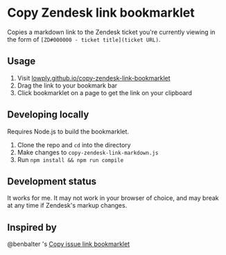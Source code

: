 # Copy Zendesk link bookmarklet

Copies a markdown link to the Zendesk ticket you're currently viewing in the form of `[ZD#000000 - ticket title](ticket URL)`.

## Usage

1. Visit [lowply.github.io/copy-zendesk-link-bookmarklet](https://lowply.github.io/copy-zendesk-link-bookmarklet/)
1. Drag the link to your bookmark bar
1. Click bookmarklet on a page to get the link on your clipboard

## Developing locally

Requires Node.js to build the bookmarklet.

1. Clone the repo and `cd` into the directory
1. Make changes to `copy-zendesk-link-markdown.js`
1. Run `npm install && npm run compile`

## Development status

It works for me. It may not work in your browser of choice, and may break at any time if Zendesk's markup changes.

## Inspired by

@benbalter 's [Copy issue link bookmarklet](https://github.com/benbalter/copy-issue-link-bookmarklet)
